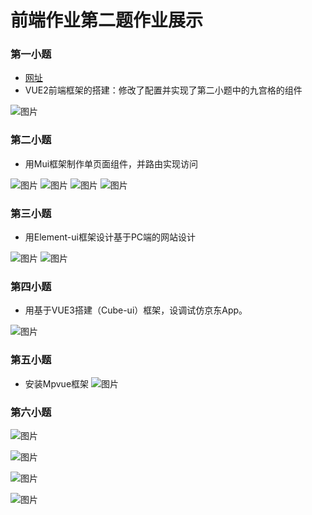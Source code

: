 # 前端作业第二题作业展示

### 第一小题
- [网址](http://192.168.0.128/#/)
- VUE2前端框架的搭建：修改了配置并实现了第二小题中的九宫格的组件

![图片](https://chanyh.gitee.io/ted/2.2.png)

### 第二小题
- 用Mui框架制作单页面组件，并路由实现访问

![图片](https://chanyh.gitee.io/ted/1.png)
![图片](https://chanyh.gitee.io/ted/2.1.png)
![图片](https://chanyh.gitee.io/ted/2.3.png)
![图片](https://chanyh.gitee.io/ted/2.4.png)

### 第三小题
- 用Element-ui框架设计基于PC端的网站设计

![图片](https://chanyh.gitee.io/ted/3.1.png)
![图片](https://chanyh.gitee.io/ted/3.jpg)

### 第四小题
- 用基于VUE3搭建（Cube-ui）框架，设调试仿京东App。

![图片](https://chanyh.gitee.io/ted/4.jpg)

### 第五小题
- 安装Mpvue框架
![图片](https://chanyh.gitee.io/ted/5.png)

### 第六小题

![图片](https://chanyh.gitee.io/ted/6.1.jpg)

![图片](https://chanyh.gitee.io/ted/6.2.jpg)

![图片](https://chanyh.gitee.io/ted/6.3.jpg)

![图片](https://chanyh.gitee.io/ted/6.4.jpg)
